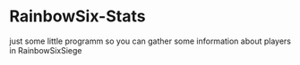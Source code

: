 # RainbowSix-Stats

just some little programm so you can gather some information about players in RainbowSixSiege
